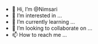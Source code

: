 - 👋 Hi, I’m @Nimsari
- 👀 I’m interested in ...
- 🌱 I’m currently learning ...
- 💞️ I’m looking to collaborate on ...
- 📫 How to reach me ...

<!---
Nimsari/Nimsari is a ✨ special ✨ repository because its `README.md` (this file) appears on your GitHub profile.
You can click the Preview link to take a look at your changes.
--->
